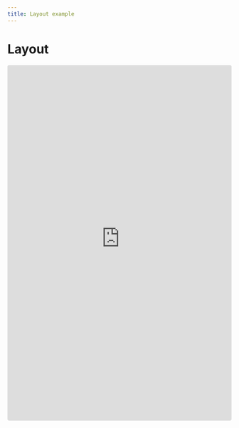 ```yaml
---
title: Layout example
---
```


# Layout

<iframe src="https://csb-04x17y3xwv-rjrfgkjsze.now.sh" style="width:100%; height:800px; border:0; border-radius: 4px; overflow:hidden;" sandbox="allow-modals allow-forms allow-popups allow-scripts allow-same-origin"></iframe>
